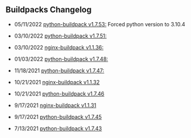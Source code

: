 ## Buildpacks Changelog
- 05/11/2022 [python-buildpack v1.7.53:](https://github.com/cloudfoundry/python-buildpack/releases/tag/v1.7.53) Forced python version to 3.10.4

- 03/10/2022 [python-buildpack v1.7.51:](https://github.com/cloudfoundry/python-buildpack/releases/tag/v1.7.51)
 
- 03/10/2022 [nginx-buildpack v1.1.36:](https://github.com/cloudfoundry/nginx-buildpack/releases/tag/v1.1.36)

- 01/03/2022 [python-buildpack v1.7.48:](https://github.com/cloudfoundry/python-buildpack/releases/tag/v1.7.48)

- 11/18/2021 [python-buildpack v1.7.47:](https://github.com/cloudfoundry/python-buildpack/releases/tag/v1.7.47)

- 10/21/2021 [nginx-buildpack v1.1.32](https://github.com/cloudfoundry/nginx-buildpack/releases/tag/v1.1.32)

- 10/21/2021 [python-buildpack v1.7.46](ttps://github.com/cloudfoundry/python-buildpack/releases/tag/v1.7.46)

- 9/17/2021 [nginx-buildpack v1.1.31](https://github.com/cloudfoundry/nginx-buildpack/releases/tag/v1.1.31)

- 9/17/2021 [python-buildpack v1.7.45](https://github.com/cloudfoundry/python-buildpack/releases/tag/v1.7.45)

- 7/13/2021 [python-buildpack v1.7.43](https://github.com/cloudfoundry/python-buildpack/releases/tag/v1.7.43)
